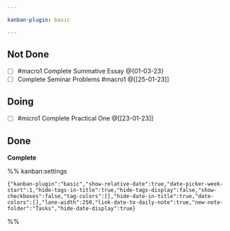 ```yaml
---

kanban-plugin: basic

---
```


## Not Done

- [ ] #macro1 Complete Summative Essay @{01-03-23}
- [ ] Complete Seminar Problems #macro1 @[[25-01-23]]

## Doing

- [ ] #micro1 Complete Practical One @[[23-01-23]]

## Done

**Complete**

%% kanban:settings

```
{"kanban-plugin":"basic","show-relative-date":true,"date-picker-week-start":1,"hide-tags-in-title":true,"hide-tags-display":false,"show-checkboxes":false,"tag-colors":[],"hide-date-in-title":true,"date-colors":[],"lane-width":250,"link-date-to-daily-note":true,"new-note-folder":"Tasks","hide-date-display":true}
```

%%